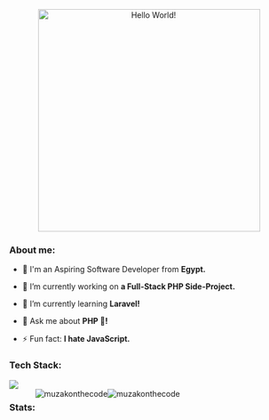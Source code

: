 <div style="text-align: center;"> 
  <img width="400" src="https://readme-typing-svg.herokuapp.com?font=JetBrains+Mono&weight=600&size=30&duration=2500&width=535&lines=Hi,+I'm+Muhammad;I+love+Software.;WBU?;let's+Connect!"  alt="Hello World!"/>
</div>

<h3 align="left">About me:</h3>

- 👨 I'm an Aspiring Software Developer from **Egypt.**

- 🔭 I’m currently working on **a Full-Stack PHP Side-Project.**

- 🌱 I’m currently learning **Laravel!**

- 💬 Ask me about **PHP 🐘!**

- ⚡ Fun fact: **I hate JavaScript.**

<div>
  <h3 align="left">Tech Stack:</h3>
  <div align="left">
    <img src="https://skillicons.dev/icons?i=html,css,tailwind,js,vue,php,laravel,mysql,git,linux" />
  </div>
</div>

<div style="display: flex;" align="left">
  <h3 align="left">Stats:</h3>
  <img align="center" src="https://github-readme-stats.vercel.app/api?username=muzakonthecode&theme=gotham&show_icons=true&locale=en&hide_border=true" alt="muzakonthecode" />
  <img align="center" src="https://github-readme-streak-stats.herokuapp.com/?user=muzakonthecode&theme=gotham&hide_border=true" alt="muzakonthecode" />
</div>
